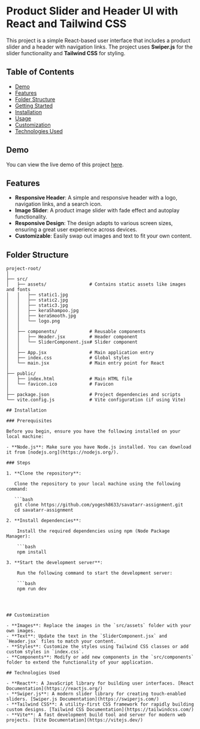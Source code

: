 
# Product Slider and Header UI with React and Tailwind CSS

This project is a simple React-based user interface that includes a product slider and a header with navigation links. The project uses **Swiper.js** for the slider functionality and **Tailwind CSS** for styling.

## Table of Contents

- [Demo](#demo)
- [Features](#features)
- [Folder Structure](#folder-structure)
- [Getting Started](#getting-started)
- [Installation](#installation)
- [Usage](#usage)
- [Customization](#customization)
- [Technologies Used](#technologies-used)

## Demo

You can view the live demo of this project [here](#).

## Features

- **Responsive Header**: A simple and responsive header with a logo, navigation links, and a search icon.
- **Image Slider**: A product image slider with fade effect and autoplay functionality.
- **Responsive Design**: The design adapts to various screen sizes, ensuring a great user experience across devices.
- **Customizable**: Easily swap out images and text to fit your own content.

## Folder Structure

```plaintext
project-root/
│
├── src/
│   ├── assets/                # Contains static assets like images and fonts
│   │   ├── static1.jpg
│   │   ├── static2.jpg
│   │   ├── static3.jpg
│   │   ├── keraShampoo.jpg
│   │   ├── keraSmooth.jpg
│   │   └── logo.png
│   │
│   ├── components/            # Reusable components
│   │   ├── Header.jsx         # Header component
│   │   └── SliderComponent.jsx# Slider component
│   │
│   ├── App.jsx                # Main application entry
│   ├── index.css              # Global styles
│   └── main.jsx               # Main entry point for React
│
├── public/
│   ├── index.html             # Main HTML file
│   └── favicon.ico            # Favicon
│
├── package.json               # Project dependencies and scripts
└── vite.config.js             # Vite configuration (if using Vite)

## Installation

### Prerequisites

Before you begin, ensure you have the following installed on your local machine:

- **Node.js**: Make sure you have Node.js installed. You can download it from [nodejs.org](https://nodejs.org/).

### Steps

1. **Clone the repository**:

   Clone the repository to your local machine using the following command:

   ```bash
   git clone https://github.com/yogesh8633/savatarr-assignment.git
   cd savatarr-assignment

2. **Install dependencies**:

    Install the required dependencies using npm (Node Package Manager):

    ```bash
    npm install

3. **Start the development server**:

    Run the following command to start the development server:

    ```bash
    npm run dev




## Customization

- **Images**: Replace the images in the `src/assets` folder with your own images.
- **Text**: Update the text in the `SliderComponent.jsx` and `Header.jsx` files to match your content.
- **Styles**: Customize the styles using Tailwind CSS classes or add custom styles in `index.css`.
- **Components**: Modify or add new components in the `src/components` folder to extend the functionality of your application.

## Technologies Used

- **React**: A JavaScript library for building user interfaces. [React Documentation](https://reactjs.org/)
- **Swiper.js**: A modern slider library for creating touch-enabled sliders. [Swiper.js Documentation](https://swiperjs.com/)
- **Tailwind CSS**: A utility-first CSS framework for rapidly building custom designs. [Tailwind CSS Documentation](https://tailwindcss.com/)
- **Vite**: A fast development build tool and server for modern web projects. [Vite Documentation](https://vitejs.dev/)
